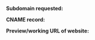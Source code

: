 <!--
MAKE SURE THE PULL REQUEST TITLE FOLLOWS THIS FORMAT:

your-subdomain.runs-on.tech
-->

**Subdomain requested:**

**CNAME record:**

**Preview/working URL of website:**

